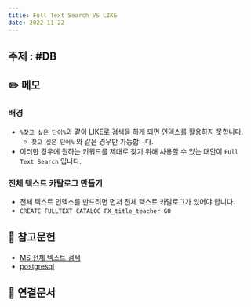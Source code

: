 ```yaml
---
title: Full Text Search VS LIKE
date: 2022-11-22
---
```


## 주제 : #DB

## ✏️ 메모

### 배경

- `%찾고 싶은 단어%`와 같이 LIKE로 검색을 하게 되면 인덱스를 활용하지 못합니다.
  - `찾고 싶은 단어%` 와 같은 경우만 가능합니다.
- 이러한 경우에 원하는 키워드를 제대로 찾기 위해 사용할 수 있는 대안이 `Full Text Search` 입니다.

### 전체 텍스트 카탈로그 만들기

- 전체 텍스트 인덱스를 만드려면 먼저 전체 텍스트 카탈로그가 있어야 합니다.
- `CREATE FULLTEXT CATALOG FX_title_teacher GO`

## 🔗 참고문헌

- [MS 전체 텍스트 검색](https://learn.microsoft.com/ko-kr/sql/relational-databases/search/full-text-search?view=sql-server-ver16)
- [postgresql](http://rachbelaid.com/postgres-full-text-search-is-good-enough/)

## 🔗 연결문서

